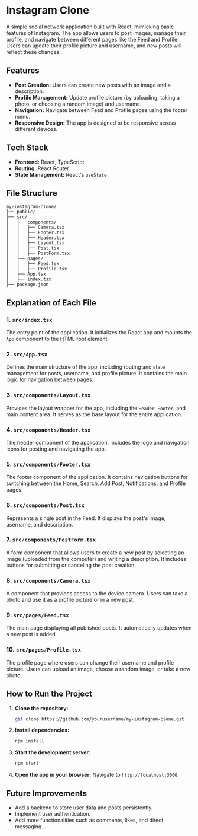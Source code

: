 

# Instagram Clone

A simple social network application built with React, mimicking basic features of Instagram. The app allows users to post images, manage their profile, and navigate between different pages like the Feed and Profile. Users can update their profile picture and username, and new posts will reflect these changes.

## Features

- **Post Creation:** Users can create new posts with an image and a description.
- **Profile Management:** Update profile picture (by uploading, taking a photo, or choosing a random image) and username.
- **Navigation:** Navigate between Feed and Profile pages using the footer menu.
- **Responsive Design:** The app is designed to be responsive across different devices.
  
## Tech Stack

- **Frontend:** React, TypeScript
- **Routing:** React Router
- **State Management:** React's `useState`

## File Structure

```
my-instagram-clone/
├── public/
├── src/
│   ├── components/
│   │   ├── Camera.tsx
│   │   ├── Footer.tsx
│   │   ├── Header.tsx
│   │   ├── Layout.tsx
│   │   ├── Post.tsx
│   │   ├── PostForm.tsx
│   ├── pages/
│   │   ├── Feed.tsx
│   │   ├── Profile.tsx
│   ├── App.tsx
│   ├── index.tsx
├── package.json
```

## Explanation of Each File

### 1. `src/index.tsx`
The entry point of the application. It initializes the React app and mounts the `App` component to the HTML root element.

### 2. `src/App.tsx`
Defines the main structure of the app, including routing and state management for posts, username, and profile picture. It contains the main logic for navigation between pages.

### 3. `src/components/Layout.tsx`
Provides the layout wrapper for the app, including the `Header`, `Footer`, and main content area. It serves as the base layout for the entire application.

### 4. `src/components/Header.tsx`
The header component of the application. Includes the logo and navigation icons for posting and navigating the app.

### 5. `src/components/Footer.tsx`
The footer component of the application. It contains navigation buttons for switching between the Home, Search, Add Post, Notifications, and Profile pages.

### 6. `src/components/Post.tsx`
Represents a single post in the Feed. It displays the post's image, username, and description.

### 7. `src/components/PostForm.tsx`
A form component that allows users to create a new post by selecting an image (uploaded from the computer) and writing a description. It includes buttons for submitting or canceling the post creation.

### 8. `src/components/Camera.tsx`
A component that provides access to the device camera. Users can take a photo and use it as a profile picture or in a new post.

### 9. `src/pages/Feed.tsx`
The main page displaying all published posts. It automatically updates when a new post is added.

### 10. `src/pages/Profile.tsx`
The profile page where users can change their username and profile picture. Users can upload an image, choose a random image, or take a new photo.

## How to Run the Project

1. **Clone the repository:**
   ```bash
   git clone https://github.com/yourusername/my-instagram-clone.git
   ```

2. **Install dependencies:**
   ```bash
   npm install
   ```

3. **Start the development server:**
   ```bash
   npm start
   ```

4. **Open the app in your browser:**
   Navigate to `http://localhost:3000`.

## Future Improvements

- Add a backend to store user data and posts persistently.
- Implement user authentication.
- Add more functionalities such as comments, likes, and direct messaging.
  

